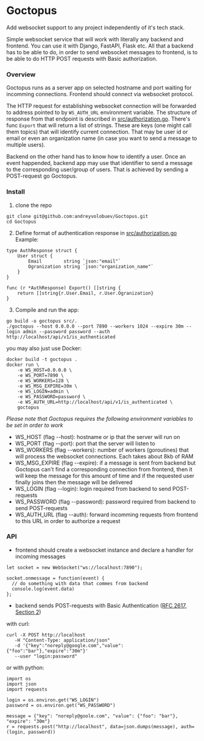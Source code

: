 # Goctopus

Add websocket support to any project independently of it's tech stack.

Simple websocket service that will work with literally any backend and frontend. You can use it with Django, FastAPI, Flask etc. All that a backend has to be able to do, in order to send websocket messages to frontend, is to be able to do HTTP POST requests with Basic authorization.


### Overview

Goctopus runs as a server app on selected hostname and port waiting for incomming connections. Frontend should connect via websocket protocol. 

The HTTP request for establishing websocket connection will be forwarded to address pointed to by `WS_AUTH_URL` environment variable. The structure of response from that endpoint is described in [src/authorization.go](https://github.com/andreyvolobuev/goctopus/blob/master/src/authorization.go). There's func `Export` that will return a list of strings. These are keys (one might call them topics) that will identify current connection. That may be user id or email or even an organization name (in case you want to send a message to multiple users).

Backend on the other hand has to know how to identify a user. Once an event happended, backend app may use that identifier to send a message to the corresponding user/group of users. That is achieved by sending a POST-request go Goctopus.



### Install

1. clone the repo
```
git clone git@github.com:andreyvolobuev/Goctopus.git
cd Goctopus
```

2. Define format of authentication response in [src/authorization.go](https://github.com/andreyvolobuev/goctopus/blob/master/src/authorization.go)
Example:
```
type AuthResponse struct {
	User struct {
		Email        string `json:"email"`
		Ogranization string `json:"organization_name"`
	}
}

func (r *AuthResponse) Export() []string {
	return []string{r.User.Email, r.User.Ogranization}
}
```

3. Compile and run the app:
```
go build -o goctopus src/.
./goctopus --host 0.0.0.0 --port 7890 --workers 1024 --expire 30m --login admin --password password --auth http://localhost/api/v1/is_authenticated
```

you may also just use Docker:
```
docker build -t goctopus .
docker run \
    -e WS_HOST=0.0.0.0 \
    -e WS_PORT=7890 \
    -e WS_WORKERS=128 \
    -e WS_MSG_EXPIRE=30m \
    -e WS_LOGIN=admin \
    -e WS_PASSWORD=password \
    -e WS_AUTH_URL=http://localhost/api/v1/is_authenticated \
    goctopus
```

*Please note that Goctopus requires the following environment variables to be set in order to work*
- WS_HOST (flag --host): hostname or ip that the server will run on
- WS_PORT (flag --port): port that the server will listen to
- WS_WORKERS (flag --workers): number of workers (goroutines) that will process the websocket connections. Each takes about 8kb of RAM
- WS_MSG_EXPIRE (flag --expire): if a message is sent from backend but Goctopus can't find a corresponding connection from frontend, then it will keep the message for this amount of time and if the requested user finally joins then the message will be delivered
- WS_LOGIN (flag --login): login required from backend to send POST-requests
- WS_PASSWORD (flag --password): password required from backend to send POST-requests
- WS_AUTH_URL (flag --auth): forward incomming requests from frontend to this URL in order to authorize a request


### API

- frontend should create a websocket instance and declare a handler for incoming messages
```
let socket = new WebSocket("ws://localhost:7890");

socket.onmessage = function(event) {
  // do something with data that commes from backend
  console.log(event.data)
};
```


- backend sends POST-requests with Basic Authentication ([RFC 2617, Section 2](https://www.rfc-editor.org/rfc/rfc2617.html#section-2))

with curl:
```
curl -X POST http://localhost
   -H "Content-Type: application/json" 
   -d '{"key":"noreply@google.com","value":{"foo":"bar"},"expire":"30m"}'
   --user "login:password"
```


or with python:
```
import os
import json
import requests

login = os.environ.get("WS_LOGIN")
password = os.environ.get("WS_PASSWORD")

message = {"key": "noreply@goole.com", "value": {"foo": "bar"}, "expire": "30m"}
r = requests.post("http://localhost", data=json.dumps(message), auth=(login, password))
```
